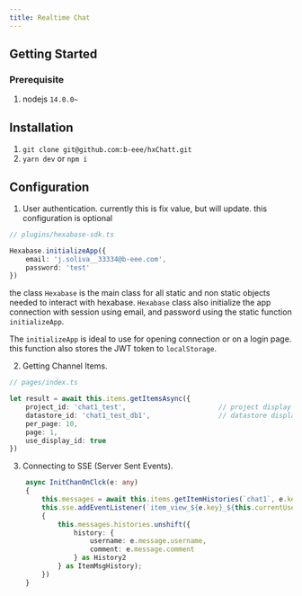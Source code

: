 ```yaml
---
title: Realtime Chat
---
```


## Getting Started
### Prerequisite
1) nodejs `14.0.0~`

## Installation
1) `git clone git@github.com:b-eee/hxChatt.git`
2) `yarn dev` or `npm i`

## Configuration
1) User authentication. currently this is fix value, but will update. this configuration is optional

```typescript
// plugins/hexabase-sdk.ts

Hexabase.initializeApp({
    email: 'j.soliva__33334@b-eee.com',
    password: 'test'
})
```

the class `Hexabase` is the main class for all static and non static objects needed to interact with hexabase. `Hexabase` class also initialize the app connection with session using email, and password using the static function `initializeApp`.

The `initializeApp` is ideal to use for opening connection or on a login page. this function also stores the JWT token to `localStorage`.

2) Getting Channel Items.

```typescript
// pages/index.ts

let result = await this.items.getItemsAsync({ 
    project_id: 'chat1_test',                       // project display ID
    datastore_id: 'chat1_test_db1',                 // datastore display ID
    per_page: 10, 
    page: 1, 
    use_display_id: true  
})
```

3) Connecting to SSE (Server Sent Events). 

```typescript
    async InitChanOnClck(e: any)
    {
        this.messages = await this.items.getItemHistories(`chat1`, e.key);
        this.sse.addEventListener(`item_view_${e.key}_${this.currentUser.u_id}`, (e: any) =>
        {
            this.messages.histories.unshift({
                history: {
                    username: e.message.username,
                    comment: e.message.comment
                } as History2
            } as ItemMsgHistory);
        })
    }
```